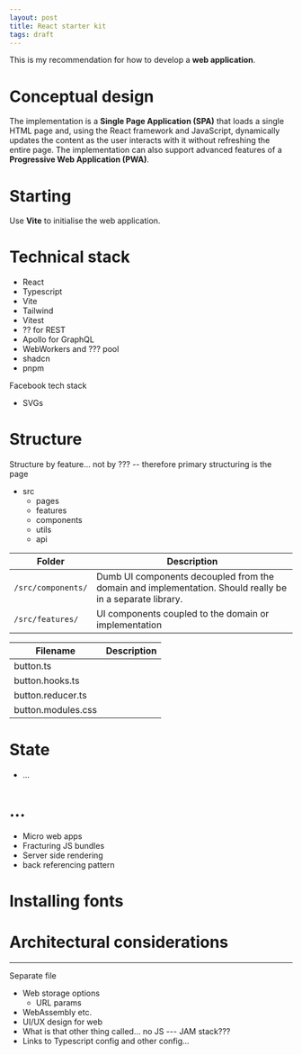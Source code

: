 ```yaml
---
layout: post
title: React starter kit
tags: draft
---
```


This is my recommendation for how to develop a **web application**.

# Conceptual design

The implementation is a **Single Page Application (SPA)** that loads a single HTML page and, using the React framework and JavaScript, dynamically updates the content as the user interacts with it without refreshing the entire page.
The implementation can also support advanced features of a **Progressive Web Application (PWA)**.

# Starting

Use **Vite** to initialise the web application.

# Technical stack

* React
* Typescript
* Vite
* Tailwind
* Vitest
* ?? for REST
* Apollo for GraphQL
* WebWorkers and ??? pool
* shadcn
* pnpm

Facebook tech stack
* SVGs

# Structure

Structure by feature... not by ??? -- therefore primary structuring is the page

- src
    - pages
    - features
    - components
    - utils
    - api

| Folder | Description |
|-|-|
| `/src/components/` | Dumb UI components decoupled from the domain and implementation. Should really be in a separate library. |
| `/src/features/` | UI components coupled to the domain or implementation |

| Filename | Description |
|-|-|
| button.ts | |
| button.hooks.ts | |
| button.reducer.ts | |
| button.modules.css | |

# State

* ...


# ...

* Micro web apps
* Fracturing JS bundles
* Server side rendering
* back referencing pattern

# Installing fonts

# Architectural considerations

---

Separate file

* Web storage options
    * URL params
* WebAssembly etc.
* UI/UX design for web
* What is that other thing called... no JS --- JAM stack???
* Links to Typescript config and other config...
